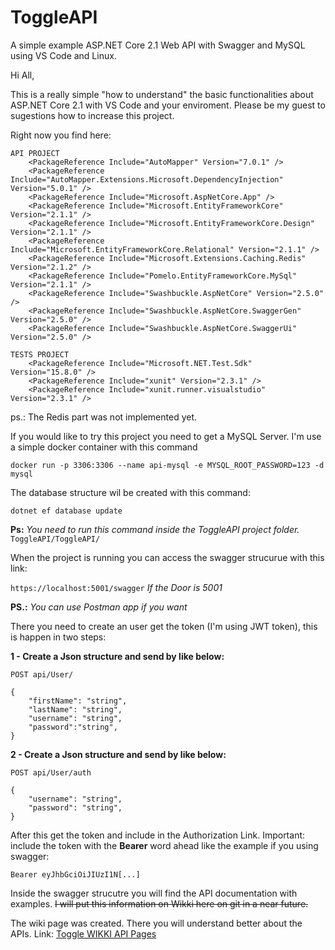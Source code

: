 # ToggleAPI
A simple example ASP.NET Core 2.1 Web API with Swagger and MySQL using VS Code and Linux.

Hi All, 

This is a really simple "how to understand" the basic functionalities about ASP.NET Core 2.1 with VS Code and your enviroment.
Please be my guest to sugestions how to increase this project.

Right now you find here:

```
API PROJECT
    <PackageReference Include="AutoMapper" Version="7.0.1" />
    <PackageReference Include="AutoMapper.Extensions.Microsoft.DependencyInjection" Version="5.0.1" />
    <PackageReference Include="Microsoft.AspNetCore.App" />
    <PackageReference Include="Microsoft.EntityFrameworkCore" Version="2.1.1" />
    <PackageReference Include="Microsoft.EntityFrameworkCore.Design" Version="2.1.1" />
    <PackageReference Include="Microsoft.EntityFrameworkCore.Relational" Version="2.1.1" />
    <PackageReference Include="Microsoft.Extensions.Caching.Redis" Version="2.1.2" />
    <PackageReference Include="Pomelo.EntityFrameworkCore.MySql" Version="2.1.1" />
    <PackageReference Include="Swashbuckle.AspNetCore" Version="2.5.0" />
    <PackageReference Include="Swashbuckle.AspNetCore.SwaggerGen" Version="2.5.0" />
    <PackageReference Include="Swashbuckle.AspNetCore.SwaggerUi" Version="2.5.0" />

TESTS PROJECT
    <PackageReference Include="Microsoft.NET.Test.Sdk" Version="15.8.0" />
    <PackageReference Include="xunit" Version="2.3.1" />
    <PackageReference Include="xunit.runner.visualstudio" Version="2.3.1" />
```
ps.: The Redis part was not implemented yet.

If you would like to try this project you need to get a MySQL Server. 
I'm use a simple docker container with this command

`docker run -p 3306:3306 --name api-mysql -e MYSQL_ROOT_PASSWORD=123 -d mysql`

The database structure wil be created with this command:

`dotnet ef database update`

**Ps:** _You need to run this command inside the ToggleAPI project folder._ `ToggleAPI/ToggleAPI/`

When the project is running you can access the swagger strucurue with this link:

`https://localhost:5001/swagger`
_If the Door is 5001_

**PS.:** _You can use Postman app if you want_

There you need to create an user get the token (I'm using JWT token), this is happen in two steps:

**1 - Create a Json structure and send by like below:**

```
POST api/User/

{
    "firstName": "string",
    "lastName": "string",
    "username": "string",
    "password":"string",
}
```

**2 - Create a Json structure and send by like below:**

```
POST api/User/auth

{
    "username": "string",
    "password": "string",
}
```

After this get the token and include in the Authorization Link.
Important: include the token with the **Bearer** word ahead like the example if you using swagger:

`Bearer eyJhbGciOiJIUzI1N[...]`

Inside the swagger strucutre you will find the API documentation with examples.
~~I will put this information on Wikki here on git in a near future.~~

The wiki page was created. There you will understand better about the APIs.
Link: [Toggle WIKKI API Pages](https://github.com/pdonatilio/ToggleAPI/wiki)
